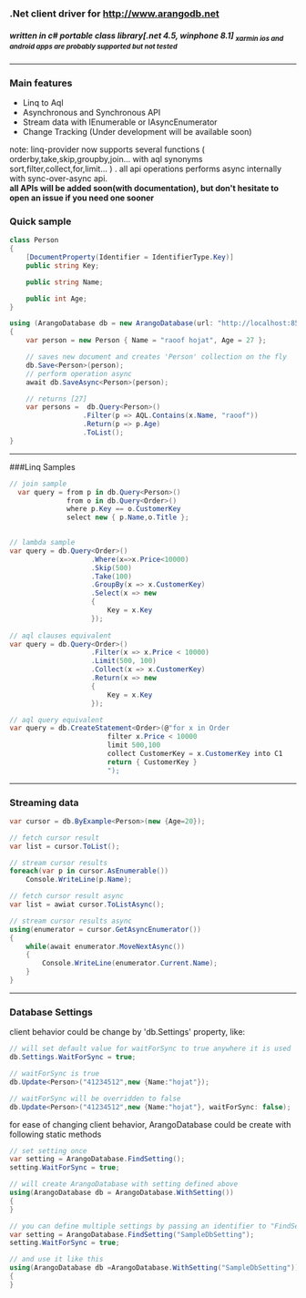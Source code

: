 ### .Net client driver for http://www.arangodb.net
##### written in c# portable class library[.net 4.5, winphone 8.1] <h8><sub>xarmin ios and android apps are probably supported but not tested</sub></h8>
<hr/>

### Main features
* Linq to Aql
* Asynchronous and Synchronous API
* Stream data with IEnumerable or IAsyncEnumerator 
* Change Tracking (Under development will be available soon)

note:
linq-provider now supports several functions ( orderby,take,skip,groupby,join... with aql synonyms sort,filter,collect,for,limit... )
. all api operations performs async internally with sync-over-async api. 
<br/><b>all APIs will be added soon(with documentation), but don't hesitate to open an issue if you need one sooner</b>

### Quick sample
```csharp
class Person
{
    [DocumentProperty(Identifier = IdentifierType.Key)]
    public string Key;

    public string Name;

    public int Age;
}

using (ArangoDatabase db = new ArangoDatabase(url: "http://localhost:8529", database: "SampleDB"))
{
    var person = new Person { Name = "raoof hojat", Age = 27 };

    // saves new document and creates 'Person' collection on the fly
    db.Save<Person>(person);
    // perform operation async
    await db.SaveAsync<Person>(person);

    // returns [27]
    var persons =  db.Query<Person>()
                  .Filter(p => AQL.Contains(x.Name, "raoof"))
                  .Return(p => p.Age)
                  .ToList();
}
```
<hr/>

###Linq Samples
```c#
// join sample
  var query = from p in db.Query<Person>()
              from o in db.Query<Order>()
              where p.Key == o.CustomerKey
              select new { p.Name,o.Title };
      
```
```c#
// lambda sample
var query = db.Query<Order>()
                    .Where(x=>x.Price<10000)
                    .Skip(500)
                    .Take(100)
                    .GroupBy(x => x.CustomerKey)
                    .Select(x => new
                    {
                        Key = x.Key
                    });
          
// aql clauses equivalent
var query = db.Query<Order>()
                    .Filter(x => x.Price < 10000)
                    .Limit(500, 100)
                    .Collect(x => x.CustomerKey)
                    .Return(x => new
                    {
                        Key = x.Key
                    });

// aql query equivalent
var query = db.CreateStatement<Order>(@"for x in Order
                        filter x.Price < 10000
                        limit 500,100
                        collect CustomerKey = x.CustomerKey into C1
                        return { CustomerKey }
                        ");
``` 
<hr/>

### Streaming data

```c#
var cursor = db.ByExample<Person>(new {Age=20});

// fetch cursor result
var list = cursor.ToList();

// stream cursor results
foreach(var p in cursor.AsEnumerable())
    Console.WriteLine(p.Name);

// fetch cursor result async
var list = awiat cursor.ToListAsync();

// stream cursor results async
using(enumerator = cursor.GetAsyncEnumerator())
{
    while(await enumerator.MoveNextAsync())
    {
        Console.WriteLine(enumerator.Current.Name);
    }
}
```

<hr/>

### Database Settings

client behavior could be change by 'db.Settings' property, like:

```c#
// will set default value for waitForSync to true anywhere it is used 
db.Settings.WaitForSync = true;

// waitForSync is true
db.Update<Person>("41234512",new {Name:"hojat"});

// waitForSync will be overridden to false
db.Update<Person>("41234512",new {Name:"hojat"}, waitForSync: false);
```

for ease of changing client behavior, ArangoDatabase could be create with following static methods

```c#
// set setting once
var setting = ArangoDatabase.FindSetting();
setting.WaitForSync = true;

// will create ArangoDatabase with setting defined above
using(ArangoDatabase db = ArangoDatabase.WithSetting())
{
}

// you can define multiple settings by passing an identifier to "FindSetting"
var setting = ArangoDatabase.FindSetting("SampleDbSetting");
setting.WaitForSync = true;

// and use it like this
using(ArangoDatabase db =ArangoDatabase.WithSetting("SampleDbSetting"))
{
}
```
